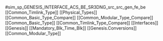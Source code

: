 #sim_sp_GENESIS_INTERFACE_ACS_BE_SR3DNG_src_src_gen_fe_be
[[Common_Timlink_Type]]
[[Physical_Types]]
[[Common_Basic_Type_Compare]]
[[Common_Modular_Type_Compare]]
[[Common_Basic_Type]]
[[Common_Timlink_Type_Compare]]
[[Interfaces]]
[[Genesis]]
[[Mandatory_Blk_Time_Blk]]
[[Genesis.Conversions]]
[[Common_Modular_Type]]
